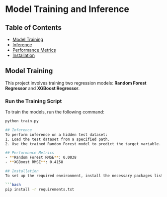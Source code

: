 # Model Training and Inference

## Table of Contents
- [Model Training](#model-training)
- [Inference](#inference)
- [Performance Metrics](#performance-metrics)
- [Installation](#installation)

## Model Training
This project involves training two regression models: **Random Forest Regressor** and **XGBoost Regressor**.


### Run the Training Script
To train the models, run the following command:

```bash
python train.py

## Inference
To perform inference on a hidden test dataset:
1. Load the test dataset from a specified path.
2. Use the trained Random Forest model to predict the target variable.

## Performance Metrics
- **Random Forest RMSE**: 0.0038
- **XGBoost RMSE**: 0.4158

## Installation
To set up the required environment, install the necessary packages listed in `requirements.txt` using pip:

```bash
pip install -r requirements.txt